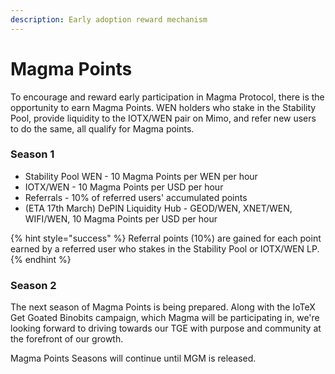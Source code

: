 ```yaml
---
description: Early adoption reward mechanism
---
```


# Magma Points

To encourage and reward early participation in Magma Protocol, there is the opportunity to earn Magma Points. WEN holders who stake in the Stability Pool, provide liquidity to the IOTX/WEN pair on Mimo, and refer new users to do the same, all qualify for Magma points.

### Season 1

* Stability Pool WEN - 10 Magma Points per WEN per hour
* IOTX/WEN - 10 Magma Points per USD per hour
* Referrals - 10% of referred users' accumulated points
* (ETA 17th March) DePIN Liquidity Hub - GEOD/WEN, XNET/WEN, WIFI/WEN, 10 Magma Points per USD per hour

{% hint style="success" %}
Referral points (10%) are gained for each point earned by a referred user who stakes in the Stability Pool or IOTX/WEN LP.
{% endhint %}

### Season 2

The next season of Magma Points is being prepared. Along with the IoTeX Get Goated Binobits campaign, which Magma will be participating in, we're looking forward to driving towards our TGE with purpose and community at the forefront of our growth.



Magma Points Seasons will continue until MGM is released.
